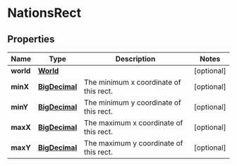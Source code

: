 
# NationsRect

## Properties
Name | Type | Description | Notes
------------ | ------------- | ------------- | -------------
**world** | [**World**](World.md) |  |  [optional]
**minX** | [**BigDecimal**](BigDecimal.md) | The minimum x coordinate of this rect. |  [optional]
**minY** | [**BigDecimal**](BigDecimal.md) | The minimum y coordinate of this rect. |  [optional]
**maxX** | [**BigDecimal**](BigDecimal.md) | The maximum x coordinate of this rect. |  [optional]
**maxY** | [**BigDecimal**](BigDecimal.md) | The maximum y coordinate of this rect. |  [optional]



